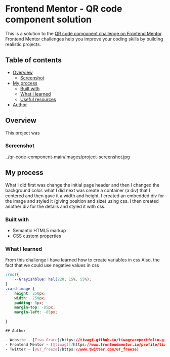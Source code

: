 # Frontend Mentor - QR code component solution

This is a solution to the [QR code component challenge on Frontend Mentor](https://www.frontendmentor.io/challenges/qr-code-component-iux_sIO_H). Frontend Mentor challenges help you improve your coding skills by building realistic projects. 

## Table of contents

- [Overview](#overview)
  - [Screenshot](#screenshot)
- [My process](#my-process)
  - [Built with](#built-with)
  - [What I learned](#what-i-learned)
  - [Useful resources](#useful-resources)
- [Author](#author)


## Overview
This project was

### Screenshot

../qr-code-component-main/images/project-screenshot.jpg

## My process

What I did first was change the initial page header and then I changed the background color.
what I did next was create a container (a div) that I centered and then gave it a width and height.
I created an embedded div for the image and styled it (giving position and size) using css.
I then created another div for the details and styled it with css.

### Built with

- Semantic HTML5 markup
- CSS custom properties

### What I learned

From this challenge i have learned how to create variables in css
Also, the fact that we could use negative values in css 


```css
:root{
    --Grayishblue: hsl(220, 15%, 55%);  
}
.card-image {
    height: 250px;
    width:  250px; 
    padding: 8px;
    margin-top: -85px;
    margin-left: -85px;
    
}

## Author

- Website - [Tiwa Grace](https://tiwagt.github.io/tiwagraceportfolio.github.io/)
- Frontend Mentor - [@tiwagt](https://www.frontendmentor.io/profile/tiwagt)
- Twitter - [@GT_freeze](https://www.twitter.com/GT_freeze)